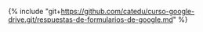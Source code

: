 {% include "git+https://github.com/catedu/curso-google-drive.git/respuestas-de-formularios-de-google.md" %}